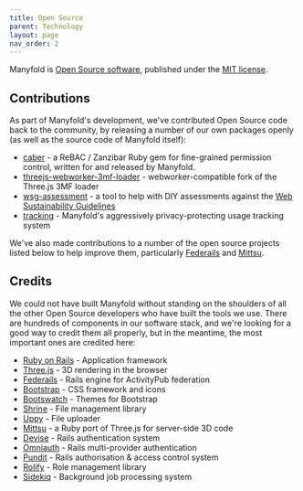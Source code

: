 ```yaml
---
title: Open Source
parent: Technology
layout: page
nav_order: 2
---
```


Manyfold is [Open Source software](https://opensource.org/osd), published under the [MIT license](https://github.com/manyfold3d/manyfold/?tab=MIT-1-ov-file#readme).


## Contributions

As part of Manyfold's development, we've contributed Open Source code back to the community, by releasing a number of our own packages openly (as well as the source code of Manyfold itself):

* [caber](https://github.com/manyfold3d/caber) - a ReBAC / Zanzibar Ruby gem for fine-grained permission control, written for and released by Manyfold.
* [threejs-webworker-3mf-loader](https://github.com/manyfold3d/threejs-webworker-3mf-loader) - webworker-compatible fork of the Three.js 3MF loader
* [wsg-assessment](https://github.com/manyfold3d/wsg-assessment) - a tool to help with DIY assessments against the [Web Sustainability Guidelines](https://w3c.github.io/sustyweb/)
* [tracking](https://github.com/manyfold3d/tracking) - Manyfold's aggressively privacy-protecting usage tracking system

We've also made contributions to a number of the open source projects listed below to help improve them, particularly [Federails](https://gitlab.com/experimentslabs/federails) and [Mittsu](https://github.com/daninithepanini/mittsu).

## Credits

We could not have built Manyfold without standing on the shoulders of all the other Open Source developers who have built the tools we use. There are hundreds of components in our software stack, and we're looking for a good way to credit them all properly, but in the meantime, the most important ones are credited here:

* [Ruby on Rails](https://rubyonrails.org) - Application framework
* [Three.js](https://threejs.org) - 3D rendering in the browser
* [Federails](https://gitlab.com/experimentslabs/federails) - Rails engine for ActivityPub federation
* [Bootstrap](https://getbootstrap.com) - CSS framework and icons
* [Bootswatch](https://bootswatch.com) - Themes for Bootstrap
* [Shrine](https://shrinerb.com) - File management library
* [Uppy](https://uppy.io/) - File uploader
* [Mittsu](https://github.com/daninithepanini/mittsu) - a Ruby port of Three.js for server-side 3D code
* [Devise](https://github.com/heartcombo/devise) - Rails authentication system
* [Omniauth](https://github.com/heartcombo/devise) - Rails multi-provider authentication
* [Pundit](https://github.com/varvet/pundit) - Rails authorisation & access control system
* [Rolify](https://github.com/RolifyCommunity/rolify) - Role management library
* [Sidekiq](https://sidekiq.org/) - Background job processing system
